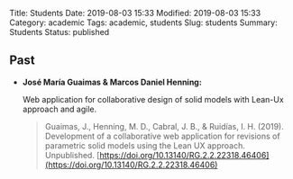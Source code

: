 Title: Students
Date: 2019-08-03 15:33
Modified: 2019-08-03 15:33
Category: academic
Tags: academic, students
Slug: students
Summary: Students
Status: published


## Past

- **José María Guaimas & Marcos Daniel Henning:**

    Web application for collaborative design of solid models with
    Lean-Ux approach and agile.

    > Guaimas, J., Henning, M. D., Cabral, J. B., & Ruidías, I. H. (2019). Development of a collaborative web application for
    > revisions of parametric solid models using the Lean UX approach. Unpublished.
    > [https://doi.org/10.13140/RG.2.2.22318.46406](https://doi.org/10.13140/RG.2.2.22318.46406)